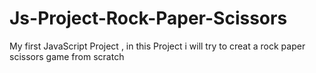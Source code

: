 # Js-Project-Rock-Paper-Scissors
My first JavaScript Project , in this Project i will try to creat a rock paper scissors game from scratch
